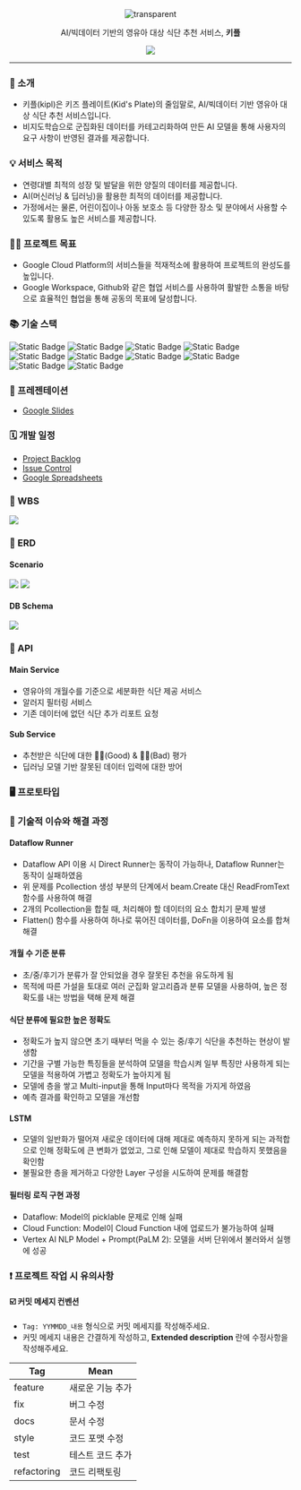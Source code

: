 <div align="center">
  <img src="https://capsule-render.vercel.app/api?type=transparent&fontColor=9370DB&text=kipl👶🏻%20&height=150&fontSize=45" alt="transparent" />
</div>

<p align="center">AI/빅데이터 기반의 영유아 대상 식단 추천 서비스, <strong>키플</strong></p>
<p align="center"><a href="https://github.com/Latencygg/kipl"><img src="https://hits.seeyoufarm.com/api/count/incr/badge.svg?url=https%3A%2F%2Fgithub.com%2FLatencygg%2Fkipl&count_bg=%23000000&title_bg=%23000000&icon=github.svg&icon_color=%23E7E7E7&title=Github&edge_flat=false"/></a></p>

***

### 🔖 소개
  - 키플(kipl)은 키즈 플레이트(Kid's Plate)의 줄임말로, AI/빅데이터 기반 영유아 대상 식단 추천 서비스입니다.
  - 비지도학습으로 군집화된 데이터를 카테고리화하여 만든 AI 모델을 통해 사용자의 요구 사항이 반영된 결과를 제공합니다.

### 💡 서비스 목적
  - 연령대별 최적의 성장 및 발달을 위한 양질의 데이터를 제공합니다.
  - AI(머신러닝 & 딥러닝)을 활용한 최적의 데이터를 제공합니다.
  - 가정에서는 물론, 어린이집이나 아동 보호소 등 다양한 장소 및 분야에서 사용할 수 있도록 활용도 높은 서비스를 제공합니다.

### 🏃🏻 프로젝트 목표
  - Google Cloud Platform의 서비스들을 적재적소에 활용하여 프로젝트의 완성도를 높입니다.
  - Google Workspace, Github와 같은 협업 서비스를 사용하여 활발한 소통을 바탕으로 효율적인 협업을 통해 공동의 목표에 달성합니다.

### 📚 기술 스택
![Static Badge](https://img.shields.io/badge/Google%20Cloud%20Platform-%234285F4?style=flat&logo=googlecloud&logoColor=white&labelColor=%234285F4)
![Static Badge](https://img.shields.io/badge/Python-%233776AB?logo=python&logoColor=white&labelColor=%233776AB)
![Static Badge](https://img.shields.io/badge/TensorFlow-%23FF6F00?logo=tensorflow&logoColor=white&labelColor=%23FF6F00)
![Static Badge](https://img.shields.io/badge/Keras-%23D00000?style=flat&logo=keras&logoColor=white&labelColor=%23D00000)
![Static Badge](https://img.shields.io/badge/MySQL-%234479A1?style=flat&logo=mysql&logoColor=white&labelColor=%234479A1)
![Static Badge](https://img.shields.io/badge/pandas-%23150458?style=flat&logo=pandas&logoColor=white&labelColor=%23150458)
![Static Badge](https://img.shields.io/badge/Apache%20Beam-%23E25A1C?style=flat&logoColor=white&labelColor=%23E25A1C)
![Static Badge](https://img.shields.io/badge/Java-%23E85C33?labelColor=%23E85C33)
![Static Badge](https://img.shields.io/badge/Spring%20Boot-%236DB33F?style=flat&logo=springboot&logoColor=white&labelColor=%236DB33F)
![Static Badge](https://img.shields.io/badge/GitHub-%23181717?logo=git&logoColor=white&labelColor=%23181717)

### 📢 프레젠테이션
  - [Google Slides](https://docs.google.com/presentation/d/1N2k06W986UxusSEhcLNO-zW8Q9qEfn_TwxYo4GF4fuE/edit?usp=sharing)

### 🗓️ 개발 일정
  - [Project Backlog](https://github.com/users/Latencygg/projects/3)
  - [Issue Control](https://github.com/Latencygg/kipl/issues)
  - [Google Spreadsheets](https://docs.google.com/spreadsheets/d/1K13jrMJEbruGH6SgpTZyGPpVdJmgOs0t4wgxs4v66hs/edit?usp=sharing)

### 📌 WBS

<img src="https://github.com/Latencygg/kipl/blob/main/pic/wbs.png" width="auto" height="auto">

### 📑 ERD

#### Scenario
<img src="https://github.com/Latencygg/kipl/blob/main/pic/scenario8.PNG" width="auto" height="auto">
<img src="https://github.com/Latencygg/kipl/blob/main/pic/scenario1.PNG" width="auto" height="auto">

#### DB Schema
<img src="https://github.com/Latencygg/kipl/blob/main/pic/kipl_dataset_schema.png" width="auto" height="auto">

### 🔗 API

  #### Main Service
  - 영유아의 개월수를 기준으로 세분화한 식단 제공 서비스
  - 알러지 필터링 서비스
  - 기존 데이터에 없던 식단 추가 리포트 요청

  #### Sub Service
  - 추천받은 식단에 대한 👍🏻(Good) & 👎🏻(Bad) 평가
  - 딥러닝 모델 기반 잘못된 데이터 입력에 대한 방어

### 🖥️ 프로토타입

### 🔑 기술적 이슈와 해결 과정

  #### Dataflow Runner
  - Dataflow API 이용 시 Direct Runner는 동작이 가능하나, Dataflow Runner는 동작이 실패하였음
  - 위 문제를 Pcollection 생성 부분의 단계에서 beam.Create 대신 ReadFromText 함수를 사용하여 해결
  - 2개의 Pcollection을 합칠 때, 처리해야 할 데이터의 요소 합치기 문제 발생
  - Flatten() 함수를 사용하여 하나로 묶어진 데이터를, DoFn을 이용하여 요소를 합쳐 해결

  #### 개월 수 기준 분류
  - 초/중/후기가 분류가 잘 안되었을 경우 잘못된 추천을 유도하게 됨
  - 목적에 따른 가설을 토대로 여러 군집화 알고리즘과 분류 모델을 사용하여, 높은 정확도를 내는 방법을 택해 문제 해결

  #### 식단 분류에 필요한 높은 정확도
  - 정확도가 높지 않으면 초기 때부터 먹을 수 있는 중/후기 식단을 추천하는 현상이 발생함
  - 기간을 구별 가능한 특징들을 분석하여 모델을 학습시켜 일부 특징만 사용하게 되는 모델을 적용하여 가볍고 정확도가 높아지게 됨
  - 모델에 층을 쌓고 Multi-input을 통해 Input마다 목적을 가지게 하였음
  - 예측 결과를 확인하고 모델을 개선함

  #### LSTM
  - 모델의 일반화가 떨어져 새로운 데이터에 대해 제대로 예측하지 못하게 되는 과적합으로 인해 정확도에 큰 변화가 없었고, 그로 인해 모델이 제대로 학습하지 못했음을 확인함
  - 불필요한 층을 제거하고 다양한 Layer 구성을 시도하여 문제를 해결함
  
  #### 필터링 로직 구현 과정
  - Dataflow: Model의 picklable 문제로 인해 실패
  - Cloud Function: Model이 Cloud Function 내에 업로드가 불가능하여 실패
  - Vertex AI NLP Model + Prompt(PaLM 2): 모델을 서버 단위에서 불러와서 실행에 성공

### ❗️ 프로젝트 작업 시 유의사항

  #### ☑️ 커밋 메세지 컨벤션
  - `Tag: YYMMDD_내용` 형식으로 커밋 메세지를 작성해주세요.
  - 커밋 메세지 내용은 간결하게 작성하고, <strong>Extended description</strong> 란에 수정사항을 작성해주세요.

| Tag | Mean |
| --- | --- |
| feature | 새로운 기능 추가 |
| fix | 버그 수정 |
| docs | 문서 수정 |
| style | 코드 포맷 수정 |
| test | 테스트 코드 추가 |
| refactoring | 코드 리팩토링 |
